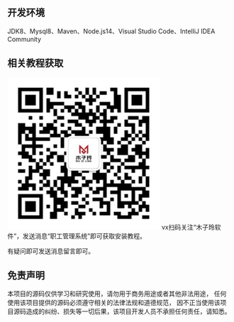 ## 开发环境

JDK8、Mysql8、Maven、Node.js14、Visual Studio Code、IntelliJ IDEA Community

## 相关教程获取

![img_1.png](img_1.png)
vx扫码关注“木子玲软件”，发送消息“职工管理系统”即可获取安装教程。

有疑问即可发送消息留言即可。

## 免责声明

本项目的源码仅供学习和研究使用，请勿用于商务用途或者其他非法用途，
任何使用该项目提供的源码必须遵守相关的法律法规和道德规范，
因不正当使用该项目源码造成的纠纷、损失等一切后果，该项目开发人员不承担任何责任，请知悉。